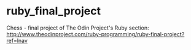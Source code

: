 # ruby_final_project
Chess - final project of The Odin Project's Ruby section: http://www.theodinproject.com/ruby-programming/ruby-final-project?ref=lnav
